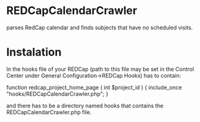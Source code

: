 # REDCapCalendarCrawler
parses RedCap calendar and finds subjects that have no scheduled visits.

# Instalation
In the hooks file of your REDCap (path to this file may be set in the Control Center under General Configuration->REDCap Hooks) has to contain:

function redcap_project_home_page ( int $project_id ) {
        include_once "hooks/REDCapCalendarCrawler.php";
}

and there has to be a directory named hooks that contains the REDCapCalendarCrawler.php file.
